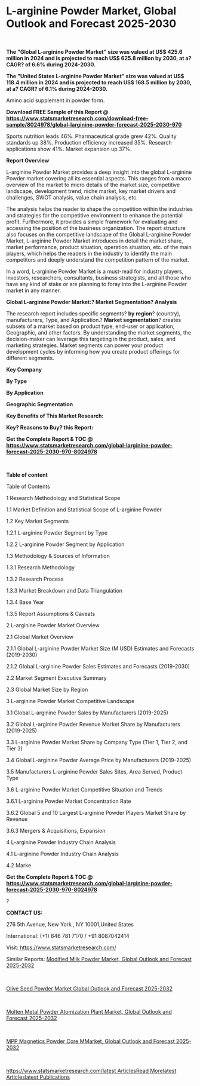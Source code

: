 <h1>L-arginine Powder Market, Global Outlook and Forecast 2025-2030</h1><br/><p><strong>The "Global L-arginine Powder Market" size was valued at US$ 425.6 million in 2024 and is projected to reach US$ 625.8 million by 2030, at a? <strong>CAGR</strong>? of 6.6% during 2024-2030.</strong></p>
 
 
 
 <p><strong>The "United States L-arginine Powder Market" size was valued at US$ 118.4 million in 2024 and is projected to reach US$ 168.5 million by 2030, at a? <strong>CAGR</strong>? of 6.1% during 2024-2030.</strong></p>
 
 
 
 <p>Amino acid supplement in powder form.</p>
 
 
 
 <p><strong>Download FREE Sample of this Report @ <a href="https://www.statsmarketresearch.com/download-free-sample/8024978/global-larginine-powder-forecast-2025-2030-970">https://www.statsmarketresearch.com/download-free-sample/8024978/global-larginine-powder-forecast-2025-2030-970</a></strong></p>
 
 
 
 <p>Sports nutrition leads 46%. Pharmaceutical grade grew 42%. Quality standards up 38%. Production efficiency increased 35%. Research applications show 41%. Market expansion up 37%.</p>
 
 
 
 <p><strong>Report Overview</strong></p>
 
 
 
 <p>L-arginine Powder Market provides a deep insight into the global L-arginine Powder market covering all its essential aspects. This ranges from a macro overview of the market to micro details of the market size, competitive landscape, development trend, niche market, key market drivers and challenges, SWOT analysis, value chain analysis, etc.</p>
 
 
 
 <p>The analysis helps the reader to shape the competition within the industries and strategies for the competitive environment to enhance the potential profit. Furthermore, it provides a simple framework for evaluating and accessing the position of the business organization. The report structure also focuses on the competitive landscape of the Global L-arginine Powder Market, L-arginine Powder Market introduces in detail the market share, market performance, product situation, operation situation, etc. of the main players, which helps the readers in the industry to identify the main competitors and deeply understand the competition pattern of the market.</p>
 
 
 
 <p>In a word, L-arginine Powder Market is a must-read for industry players, investors, researchers, consultants, business strategists, and all those who have any kind of stake or are planning to foray into the L-arginine Powder market in any manner.</p>
 
 
 
 <p><strong>Global L-arginine Powder Market:? Market Segmentation? Analysis</strong></p>
 
 
 
 <p>The research report includes specific segments? <strong>by region</strong>? (country), manufacturers, Type, and Application.? <strong>Market segmentation</strong>? creates subsets of a market based on product type, end-user or application, Geographic, and other factors. By understanding the market segments, the decision-maker can leverage this targeting in the product, sales, and marketing strategies. Market segments can power your product development cycles by informing how you create product offerings for different segments.</p>
 
 
 
 <p><strong>Key Company</strong></p>
 
 
 
 <p><strong>By Type</strong></p>
 
 
 
 <p><strong><strong>By Application</strong></strong></p>
 
 
 
 <p><strong>Geographic Segmentation</strong></p>
 
 
 
 <p><strong>Key Benefits of This Market Research:</strong></p>
 
 
 
 <p><strong>Key? <strong>Reasons to Buy</strong>? this Report:</strong></p>
 
 
 
 <div><b>Get the Complete Report & TOC @ <a href="https://www.statsmarketresearch.com/global-larginine-powder-forecast-2025-2030-970-8024978">https://www.statsmarketresearch.com/global-larginine-powder-forecast-2025-2030-970-8024978</a></b></div>
 
 
 
 <p><br />
 
 <b>Table of content</b></p>
 
 
 
 <p>Table of Contents<br />
 
 1 Research Methodology and Statistical Scope<br />
 
 1.1 Market Definition and Statistical Scope of L-arginine Powder<br />
 
 1.2 Key Market Segments<br />
 
 1.2.1 L-arginine Powder Segment by Type<br />
 
 1.2.2 L-arginine Powder Segment by Application<br />
 
 1.3 Methodology & Sources of Information<br />
 
 1.3.1 Research Methodology<br />
 
 1.3.2 Research Process<br />
 
 1.3.3 Market Breakdown and Data Triangulation<br />
 
 1.3.4 Base Year<br />
 
 1.3.5 Report Assumptions & Caveats<br />
 
 2 L-arginine Powder Market Overview<br />
 
 2.1 Global Market Overview<br />
 
 2.1.1 Global L-arginine Powder Market Size (M USD) Estimates and Forecasts (2019-2030)<br />
 
 2.1.2 Global L-arginine Powder Sales Estimates and Forecasts (2019-2030)<br />
 
 2.2 Market Segment Executive Summary<br />
 
 2.3 Global Market Size by Region<br />
 
 3 L-arginine Powder Market Competitive Landscape<br />
 
 3.1 Global L-arginine Powder Sales by Manufacturers (2019-2025)<br />
 
 3.2 Global L-arginine Powder Revenue Market Share by Manufacturers (2019-2025)<br />
 
 3.3 L-arginine Powder Market Share by Company Type (Tier 1, Tier 2, and Tier 3)<br />
 
 3.4 Global L-arginine Powder Average Price by Manufacturers (2019-2025)<br />
 
 3.5 Manufacturers L-arginine Powder Sales Sites, Area Served, Product Type<br />
 
 3.6 L-arginine Powder Market Competitive Situation and Trends<br />
 
 3.6.1 L-arginine Powder Market Concentration Rate<br />
 
 3.6.2 Global 5 and 10 Largest L-arginine Powder Players Market Share by Revenue<br />
 
 3.6.3 Mergers & Acquisitions, Expansion<br />
 
 4 L-arginine Powder Industry Chain Analysis<br />
 
 4.1 L-arginine Powder Industry Chain Analysis<br />
 
 4.2 Marke</p>
 
 
 
 <div><b>Get the Complete Report & TOC @ <a href="https://www.statsmarketresearch.com/global-larginine-powder-forecast-2025-2030-970-8024978">https://www.statsmarketresearch.com/global-larginine-powder-forecast-2025-2030-970-8024978</a></b></div>
 
 
 
 <p>? </p>
 
 
 
 <p><b>CONTACT US:</b><br />
 
 276 5th Avenue, New York , NY 10001,United States<br />
 
 International: (+1) 646 781 7170 / +91 8087042414<br />
 
 Visit: <a href="https://www.statsmarketresearch.com/">https://www.statsmarketresearch.com/</a><br />
 
 Similar Reports: <a href="https://www.statsmarketresearch.com/global-larginine-powder-forecast-2025-2030-970-8024978">Modified Milk Powder Market, Global Outlook and Forecast 2025-2032 </a><br />
 
 <br />
 
 <a href="https://www.statsmarketresearch.com/global-larginine-powder-forecast-2025-2030-970-8024978">Olive Seed Powder Market Global Outlook and Forecast 2025-2032</a><br />
 
 <br />
 
 <a href="https://www.statsmarketresearch.com/global-larginine-powder-forecast-2025-2030-970-8024978">Molten Metal Powder Atomization Plant Market, Global Outlook and Forecast 2025-2032 </a><br />
 
 <br />
 
 <a href="https://www.statsmarketresearch.com/global-larginine-powder-forecast-2025-2030-970-8024978">MPP Magnetics Powder Core MMarket, Global Outlook and Forecast 2025-2032</a><br />
 
 <br />
 
 <a href="https://gyeongbokgung.com">https://www.statsmarketresearch.com/</a><a href="https://hallyeomaritime.com">latest Articles</a><a href="https://jingwansa.com">Read More</a><a href="https://nguoiviet.jp/">latest Articles</a><a href="https://www.intelmarketresearch.com/">latest Publications</a></p>